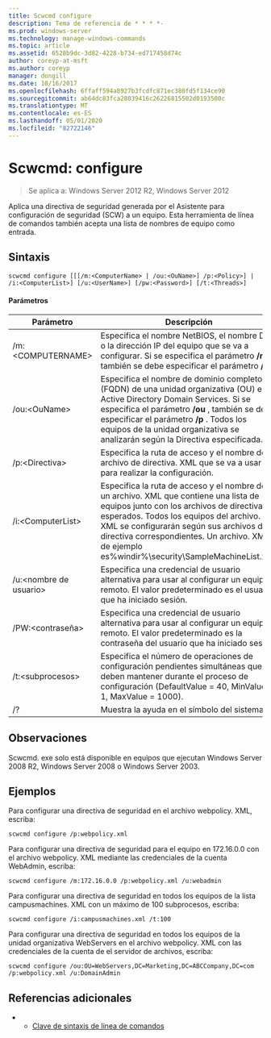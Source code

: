 ```yaml
---
title: Scwcmd configure
description: Tema de referencia de * * * *-
ms.prod: windows-server
ms.technology: manage-windows-commands
ms.topic: article
ms.assetid: 6528b9dc-3d82-4228-b734-ed717458d74c
author: coreyp-at-msft
ms.author: coreyp
manager: dongill
ms.date: 10/16/2017
ms.openlocfilehash: 6ffaff594a8927b3fcdfc871ec380fd5f134ce90
ms.sourcegitcommit: ab64dc83fca28039416c26226815502d0193500c
ms.translationtype: MT
ms.contentlocale: es-ES
ms.lasthandoff: 05/01/2020
ms.locfileid: "82722146"
---
```

# <a name="scwcmd-configure"></a>Scwcmd: configure

> Se aplica a: Windows Server 2012 R2, Windows Server 2012

Aplica una directiva de seguridad generada por el Asistente para configuración de seguridad (SCW) a un equipo. Esta herramienta de línea de comandos también acepta una lista de nombres de equipo como entrada.

## <a name="syntax"></a>Sintaxis

```
scwcmd configure [[[/m:<ComputerName> | /ou:<OuName>] /p:<Policy>] | /i:<ComputerList>] [/u:<UserName>] [/pw:<Password>] [/t:<Threads>]
```

#### <a name="parameters"></a>Parámetros

|Parámetro|Descripción|
|---------|-----------|
|/m:\<COMPUTERNAME>|Especifica el nombre NetBIOS, el nombre DNS o la dirección IP del equipo que se va a configurar. Si se especifica el parámetro **/m** , también se debe especificar el parámetro **/p** .|
|/ou:\<OuName>|Especifica el nombre de dominio completo (FQDN) de una unidad organizativa (OU) en Active Directory Domain Services. Si se especifica el parámetro **/ou** , también se debe especificar el parámetro **/p** . Todos los equipos de la unidad organizativa se analizarán según la Directiva especificada.|
|/p:\<Directiva>|Especifica la ruta de acceso y el nombre del archivo de directiva. XML que se va a usar para realizar la configuración.|
|/i:\<ComputerList>|Especifica la ruta de acceso y el nombre de un archivo. XML que contiene una lista de equipos junto con los archivos de directivas esperados. Todos los equipos del archivo. XML se configurarán según sus archivos de directiva correspondientes. Un archivo. XML de ejemplo es%windir%\security\SampleMachineList.xml.|
|/u:\<nombre de usuario>|Especifica una credencial de usuario alternativa para usar al configurar un equipo remoto. El valor predeterminado es el usuario que ha iniciado sesión.|
|/PW:\<contraseña>|Especifica una credencial de usuario alternativa para usar al configurar un equipo remoto. El valor predeterminado es la contraseña del usuario que ha iniciado sesión.|
|/t:\<subprocesos>|Especifica el número de operaciones de configuración pendientes simultáneas que se deben mantener durante el proceso de configuración (DefaultValue = 40, MinValue = 1, MaxValue = 1000).|
|/?|Muestra la ayuda en el símbolo del sistema.|

## <a name="remarks"></a>Observaciones

Scwcmd. exe solo está disponible en equipos que ejecutan Windows Server 2008 R2, Windows Server 2008 o Windows Server 2003.

## <a name="examples"></a>Ejemplos

Para configurar una directiva de seguridad en el archivo webpolicy. XML, escriba:
```
scwcmd configure /p:webpolicy.xml
```
Para configurar una directiva de seguridad para el equipo en 172.16.0.0 con el archivo webpolicy. XML mediante las credenciales de la cuenta WebAdmin, escriba:
```
scwcmd configure /m:172.16.0.0 /p:webpolicy.xml /u:webadmin
```
Para configurar una directiva de seguridad en todos los equipos de la lista campusmachines. XML con un máximo de 100 subprocesos, escriba:
```
scwcmd configure /i:campusmachines.xml /t:100
```
Para configurar una directiva de seguridad en todos los equipos de la unidad organizativa WebServers en el archivo webpolicy. XML con las credenciales de la cuenta de el servidor de archivos, escriba:
```
scwcmd configure /ou:OU=WebServers,DC=Marketing,DC=ABCCompany,DC=com /p:webpolicy.xml /u:DomainAdmin
```

## <a name="additional-references"></a>Referencias adicionales

-   - [Clave de sintaxis de línea de comandos](command-line-syntax-key.md)